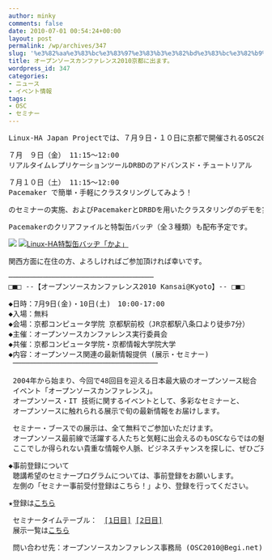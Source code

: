 ```yaml
---
author: minky
comments: false
date: 2010-07-01 00:54:24+00:00
layout: post
permalink: /wp/archives/347
slug: '%e3%82%aa%e3%83%bc%e3%83%97%e3%83%b3%e3%82%bd%e3%83%bc%e3%82%b9%e3%82%ab%e3%83%b3%e3%83%95%e3%82%a1%e3%83%ac%e3%83%b3%e3%82%b92010%e4%ba%ac%e9%83%bd%e3%81%ab%e5%87%ba%e3%81%be%e3%81%99%e3%80%82'
title: オープンソースカンファレンス2010京都に出ます。
wordpress_id: 347
categories:
- ニュース
- イベント情報
tags:
- OSC
- セミナー
---
```


<pre>Linux-HA Japan Projectでは、７月９日・１０日に京都で開催されるOSC2010 Kansai@kyotoに参加いたします。</pre>


<pre>７月　９日（金） 11:15～12:00
リアルタイムレプリケーションツールDRBDのアドバンスド・チュートリアル</pre>


<pre>７月１０日（土） 11:15～12:00
Pacemaker で簡単・手軽にクラスタリングしてみよう！</pre>


<pre>のセミナーの実施、およびPacemakerとDRBDを用いたクラスタリングのデモを実施予定です。</pre>


<pre>Pacemakerのクリアファイルと特製缶バッヂ（全３種類）も配布予定です。</pre>





[![](/assets/images/wp-content/120969925-225x300.jpg)](/wp/archives/347/attachment/120969925) [![Linux-HA特製缶バッヂ「かよ」](/assets/images/wp-content/linux-ha.png)](/wp/archives/347/linux-ha)



<pre>関西方面に在住の方、よろしければご参加頂ければ幸いです。</pre>


<pre>──────────────────────────────────
□■□ --【オープンソースカンファレンス2010 Kansai@Kyoto】-- □■□</pre>


<pre>◆日時：7月9日(金)・10日(土)　10:00-17:00
◆入場：無料
◆会場：京都コンピュータ学院 京都駅前校（JR京都駅八条口より徒歩7分）
◆主催：オープンソースカンファレンス実行委員会
◆共催：京都コンピュータ学院・京都情報大学院大学
◆内容：オープンソース関連の最新情報提供 (展示・セミナー)
 ──────────────────────────────────

 2004年から始まり、今回で48回目を迎える日本最大級のオープンソース総合
 イベント「オープンソースカンファレンス」。
 オープンソース・IT 技術に関するイベントとして、多彩なセミナーと、
 オープンソースに触れられる展示で旬の最新情報をお届けします。</pre>


<pre> セミナー・ブースでの展示は、全て無料でご参加いただけます。
 オープンソース最前線で活躍する人たちと気軽に出会えるのもOSCならではの魅力！
 ここでしか得られない貴重な情報や人脈、ビジネスチャンスを探しに、ぜひご来場ください。</pre>


<pre>◆事前登録について
 聴講希望のセミナープログラムについては、事前登録をお願いします。
 左側の「セミナー事前受付登録はこちら！」より、登録を行ってください。</pre>


<pre>★登録は<a href="http://www.ospn.jp/osc2010-kyoto/" target="_blank">こちら</a></pre>


<pre> セミナータイムテーブル：　<a href="http://www.ospn.jp/osc2010-kyoto/modules/eventrsv/index.php?id=1&noform=1" target="_blank">[1日目]</a> <a href="http://www.ospn.jp/osc2010-kyoto/modules/eventrsv/index.php?id=2&noform=1" target="_blank">[2日目]</a>
 展示一覧は<a href="http://www.ospn.jp/osc2010-kyoto/modules/xfsection/article.php?articleid=1" target="_blank">こちら</a></pre>


<pre> 問い合わせ先：オープンソースカンファレンス事務局 (OSC2010@Begi.net)</pre>
